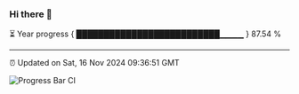### Hi there 👋

⏳ Year progress { ██████████████████████████▁▁▁▁ } 87.54 %

---

⏰ Updated on Sat, 16 Nov 2024 09:36:51 GMT

![Progress Bar CI](https://github.com/IshwaranRudhara/GIT-ACTION/workflows/Progress%20Bar%20CI/badge.svg)
